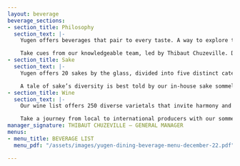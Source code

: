 ```yaml
---
layout: beverage
beverage_sections:
- section_title: Philosophy
  section_text: |-
    Yugen offers beverages that pair to every taste. A way to explore the intimately intertwined histories of East and West.

    Take cues from our knowledgeable team, led by Thibaut Chuzeville. Discover the depth and breadth of our extensive offering by engaging with our expert beverage specialist, Ryan Kimball. We’re here to make the night flow with ease.
- section_title: Sake
  section_text: |-
    Yugen offers 20 sakes by the glass, divided into five distinct categories. Prefecture to prefecture, textured to creamy, savoury to robust, lighter to heavier, Junmai to Kijoshu.

    A tale of sake’s diversity is best told by our in-house sake sommeliers. If a glass tempts you towards more, we have 50 by the bottle options to share.
- section_title: Wine
  section_text: |-
    Our wine list offers 250 diverse varietals that invite harmony and balance to the boldness of our food.

    Take a journey from local to international producers with our sommeliers. Share wines that accentuate the rich palette of our menu. Mark your omakase experience with a bespoke pairing that focuses on wine and sake, or a non-alcoholic alternative.
manager_signature: THIBAUT CHUZEVILLE — GENERAL MANAGER
menus:
- menu_title: BEVERAGE LIST
  menu_pdf: "/assets/images/yugen-dining-beverage-menu-december-22.pdf"

---
```

